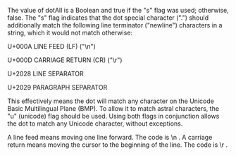 
The value of dotAll is a Boolean and true if the "s" flag was used; otherwise, false. 
The "s" flag indicates that the dot special character (".") should additionally match 
the following line terminator ("newline") characters in a string, which it would not 
match otherwise:

U+000A LINE FEED (LF) ("\n")

U+000D CARRIAGE RETURN (CR) ("\r")

U+2028 LINE SEPARATOR

U+2029 PARAGRAPH SEPARATOR

This effectively means the dot will match any character on the Unicode Basic Multilingual Plane (BMP). 
To allow it to match astral characters, the "u" (unicode) flag should be used. 
Using both flags in conjunction allows the dot to match any Unicode character, without exceptions.

A line feed means moving one line forward. The code is \n . 
A carriage return means moving the cursor to the beginning of the line. The code is \r . 
